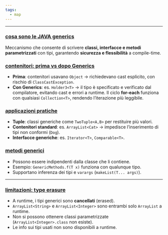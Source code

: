 ```yaml
---
tags:
  - map
---
```

___
### <u>cosa sono le JAVA generics</u>
Meccanismo che consente di scrivere **classi, interfacce e metodi parametrizzati** con tipi, garantendo **sicurezza e flessibilità** a compile-time.
### <u>contenitori: prima vs dopo Generics</u>
- **Prima**: contenitori usavano `Object` → richiedevano cast esplicito, con rischio di `ClassCastException`.
- **Con Generics**: es. `Holder3<T>` → il tipo è specificato e verificato dal compilatore, evitando cast e errori a runtime. Il ciclo **for-each** funziona con qualsiasi `Collection<T>`, rendendo l’iterazione più leggibile.
### <u>applicazioni pratiche</u>
- **Tuple**: classi generiche come `TwoTuple<A,B>` per restituire più valori.
- **Contenitori standard**: es. `ArrayList<Cat>` → impedisce l’inserimento di tipi non conformi (`Dog`).
- **Interfacce generiche**: es. `Iterator<T>`, `Comparable<T>`.
### <u>metodi generici</u>
- Possono essere indipendenti dalla classe che li contiene.
- Esempio: `GenericMethods.f(T x)` funziona con qualunque tipo.
- Supportano inferenza dei tipi e `varargs` (`makeList(T... args)`).
___
### <u>limitazioni: type erasure</u>
- A runtime, i tipi generici sono **cancellati** (erased).
- `ArrayList<String>` e `ArrayList<Integer>` sono entrambi solo `ArrayList` a runtime.
- Non si possono ottenere classi parametrizzate (`ArrayList<Integer>.class` non esiste).
- Le info sui tipi usati non sono disponibili a runtime.